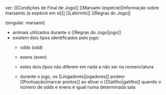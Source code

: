 ver:
	[[Condições de Final de Jogo]]
	[[Marsami (espécie)|Informação sobre marsamis (a espécie em si)]]
	[[Labirinto]]
	[[Regras do Jogo]]

(singular: marsami)

- animais utilizados durante o [[Regras do Jogo|jogo]]
- existem dois tipos identificados pelo jogo:
	- odds (odd)
	- evens (even)

	- estes dois tipos não diferem em nada a não ser na nomenclatura
	- durante o jogo, os [[Jogadores|jogadores]] podem [[Pontuação|marcar pontos]] ao ativar o [[Gatilho|gatilho]] quando o número de odds e evens é igual numa determinada sala